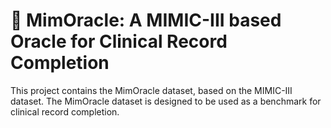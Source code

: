 # 🧚‍ MimOracle: A MIMIC-III based Oracle for Clinical Record Completion

This project contains the MimOracle dataset, based on the MIMIC-III dataset. The MimOracle dataset
is designed to be used as a benchmark for clinical record completion.
